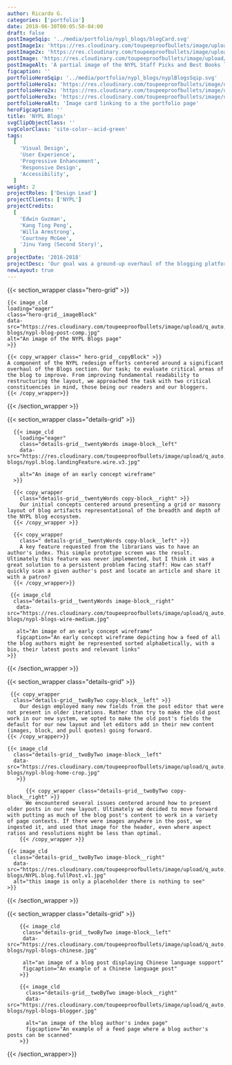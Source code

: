 ```yaml
---
author: Ricardo G.
categories: ['portfolio']
date: 2018-06-30T00:05:50-04:00
draft: false
postImageSqip: '../media/portfolio/nypl_blogs/blogCard.svg'
postImage1x: 'https://res.cloudinary.com/toupeeproofbullets/image/upload/t_hp_portfolio/v1551127927/nypl-blogs/blogCard.jpg'
postImage2x: 'https://res.cloudinary.com/toupeeproofbullets/image/upload/t_hp_portfolio_2x/v1551127927/nypl-blogs/blogCard.jpg'
postImage: 'https://res.cloudinary.com/toupeeproofbullets/image/upload/t_hp_portfolio_3x/v1551127927/nypl-blogs/blogCard.jpg'
postImageAlt: 'A partial image of the NYPL Staff Picks and Best Books landing page'
figcaption: ''
portfolioHeroSqip: '../media/portfolio/nypl_blogs/nyplBlogsSqip.svg'
portfolioHero1x: 'https://res.cloudinary.com/toupeeproofbullets/image/upload/t_portfolio_hero_16_9/v1576178856/nypl-blogs/nypl-blog-post-comp.jpg'
portfolioHero2x: 'https://res.cloudinary.com/toupeeproofbullets/image/upload/t_portfolio_hero_2x/v1576178856/nypl-blogs/nypl-blog-post-comp.jpg'
portfolioHero3x: 'https://res.cloudinary.com/toupeeproofbullets/image/upload/t_portfolio_hero_3x/v1576178856/nypl-blogs/nypl-blog-post-comp.jpg'
portfolioHeroAlt: 'Image card linking to a the portfolio page'
heroFigcaption: ''
title: 'NYPL Blogs'
svgClipObjectClass: ''
svgColorClass: 'site-color--acid-green'
tags:
  [
    'Visual Design',
    'User Experience',
    'Progressive Enhancement',
    'Responsive Design',
    'Accessibility',
  ]
weight: 2
projectRoles: ['Design Lead']
projectClients: ['NYPL']
projectCredits:
  [
    'Edwin Guzman',
    'Kang Ting Peng',
    'Willa Armstrong',
    'Courtney McGee',
    'Jinu Yang (Second Story)',
  ]
projectDate: '2016-2018'
projectDesc: 'Our goal was a ground-up overhaul of the blogging platform. Complete with new layouts, publishing admin, and interface as well as "deep" content linking across the catalog and various other applications.'
newLayout: true
---
```


{{< section_wrapper class="hero-grid" >}}

    {{< image_cld
    loading="eager"
    class="hero-grid__imageBlock"
    data-src="https://res.cloudinary.com/toupeeproofbullets/image/upload/q_auto,w_auto,c_scale,f_auto/v1576178856/nypl-blogs/nypl-blog-post-comp.jpg"
    alt="An image of the NYPL Blogs page"
    >}}

    {{< copy_wrapper class=" hero-grid__copyBlock" >}}
    A component of the NYPL redesign efforts centered around a significant overhaul of the Blogs section. Our task; to evaluate critical areas of the blog to improve. From improving fundamental readability to restructuring the layout, we approached the task with two critical constituencies in mind, those being our readers and our bloggers.
    {{< /copy_wrapper>}}

{{< /section_wrapper >}}

{{< section_wrapper class="details-grid" >}}

      {{< image_cld
        loading="eager"
        class="details-grid__twentyWords image-block__left"
        data-src="https://res.cloudinary.com/toupeeproofbullets/image/upload/q_auto,w_auto,c_scale,f_auto/v1548722029/nypl-blogs/nypl.blog.landingFeature.wire.v3.jpg"
        
        alt="An image of an early concept wireframe"        
      >}}

      {{< copy_wrapper
        class="details-grid__twentyWords copy-block__right" >}}
        Our initial concepts centered around presenting a grid or masonry layout of blog artifacts representational of the breadth and depth of the NYPL blog ecosystem.
      {{< /copy_wrapper >}}
  
      {{< copy_wrapper
        class=" details-grid__twentyWords copy-block__left" >}}
        A key feature requested from the librarians was to have an author's index. This simple prototype screen was the result. Ultimately this feature was never implemented, but I think it was a great solution to a persistent problem facing staff: How can staff quickly scan a given author's post and locate an article and share it with a patron?
      {{< /copy_wrapper>}}

     {{< image_cld
      class="details-grid__twentyWords image-block__right"
       data-src="https://res.cloudinary.com/toupeeproofbullets/image/upload/q_auto,w_auto,c_scale,f_auto/v1576180211/nypl-blogs/nypl-blogs-wire-medium.jpg"
       
       alt="An image of an early concept wireframe"
       figcaption="An early concept wireframe depicting how a feed of all the blog authors might be represented sorted alphabetically, with a bio, their latest posts and relevant links"
    >}}


{{< /section_wrapper >}}

{{< section_wrapper class="details-grid" >}}

     {{< copy_wrapper
      class="details-grid__twoByTwo copy-block__left" >}}
        Our design employed many new fields from the post editor that were not present in older iterations. Rather than try to make the old post work in our new system, we opted to make the old post's fields the default for our new layout and let editors add in their new content (images, block, and pull quotes) going forward.
    {{< /copy_wrapper>}}

    {{< image_cld
      class="details-grid__twoByTwo image-block__left"
      data-src="https://res.cloudinary.com/toupeeproofbullets/image/upload/q_auto,w_auto,c_scale,f_auto/v1582747788/nypl-blogs/nypl-blog-home-crop.jpg"
       >}}

          {{< copy_wrapper class="details-grid__twoByTwo copy-block__right" >}}
          We encountered several issues centered around how to present older posts in our new layout. Ultimately we decided to move forward with putting as much of the blog post's content to work in a variety of page contexts. If there were images anywhere in the post, we ingested it, and used that image for the header, even where aspect ratios and resolutions might be less than optimal.
        {{< /copy_wrapper >}}

    {{< image_cld
      class="details-grid__twoByTwo image-block__right"
      data-src="https://res.cloudinary.com/toupeeproofbullets/image/upload/q_auto,w_auto,c_scale,f_auto/v1548722029/nypl-blogs/NYPL.blog.fullPost.v1.jpg"
      alt="this image is only a placeholder there is nothing to see"
    >}}


{{< /section_wrapper >}}

{{< section_wrapper class="details-grid" >}}

        {{< image_cld
         class="details-grid__twoByTwo image-block__left"
         data-src="https://res.cloudinary.com/toupeeproofbullets/image/upload/q_auto,w_auto,c_scale,f_auto/v1582748555/nypl-blogs/nypl-blogs-chinese.jpg"
         
         alt="an image of a blog post displaying Chinese language support"
         figcaption="An example of a Chinese language post"
        >}}

        {{< image_cld
          class="details-grid__twoByTwo image-block__right"
          data-src="https://res.cloudinary.com/toupeeproofbullets/image/upload/q_auto,w_auto,c_scale,f_auto/v1582750098/nypl-blogs/nypl-blogs-blogger.jpg"
          
          alt="an image of the blog author's index page"
          figcaption="An example of a feed page where a blog author's posts can be scanned"
        >}}

{{< /section_wrapper>}}